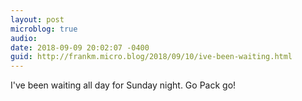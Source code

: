 ```yaml
---
layout: post
microblog: true
audio: 
date: 2018-09-09 20:02:07 -0400
guid: http://frankm.micro.blog/2018/09/10/ive-been-waiting.html
---
```

I've been waiting all day for Sunday night. Go Pack go! 
